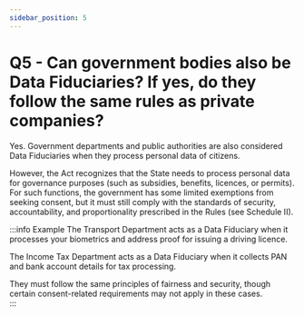 ```yaml
---
sidebar_position: 5
---
```


# Q5 - Can government bodies also be Data Fiduciaries? If yes, do they follow the same rules as private companies?

Yes. Government departments and public authorities are also considered Data Fiduciaries when they process personal data of citizens.  

However, the Act recognizes that the State needs to process personal data for governance purposes (such as subsidies, benefits, licences, or permits). For such functions, the government has some limited exemptions from seeking consent, but it must still comply with the standards of security, accountability, and proportionality prescribed in the Rules (see Schedule II).  

:::info Example
The Transport Department acts as a Data Fiduciary when it processes your biometrics and address proof for issuing a driving licence.  

The Income Tax Department acts as a Data Fiduciary when it collects PAN and bank account details for tax processing.  

They must follow the same principles of fairness and security, though certain consent-related requirements may not apply in these cases.  
:::

